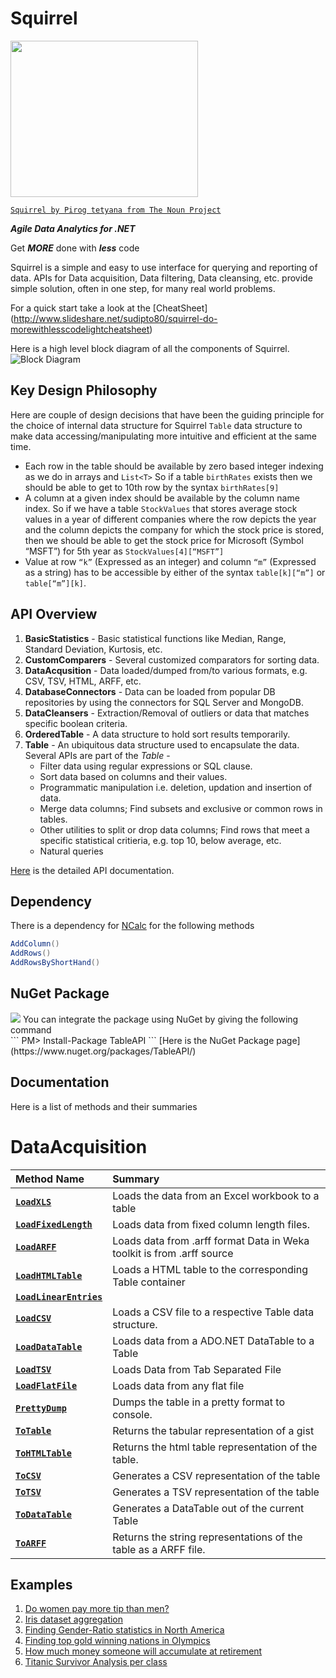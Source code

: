 
Squirrel
======== 

<img src="http://gifyu.com/images/T-Shirt.png" border="0" height="250" width="300">

<!--<a href="Squirrel"><img src="https://raw.github.com/sudipto80/Squirrel/newb/img/icon_26718.png" align="left" t="100" width="100" ></a>-->

[`Squirrel by Pirog tetyana from The Noun Project`](https://raw.github.com/sudipto80/Squirrel/newb/img/license.txt)

***Agile Data Analytics for .NET***

Get ***MORE*** done with ***less*** code

Squirrel is a simple and easy to use interface for querying and reporting of data. APIs for Data acquisition, Data filtering, Data cleansing, etc. provide simple solution, often in one step, for many real world problems. 

For a quick start take a look at the [CheatSheet] (http://www.slideshare.net/sudipto80/squirrel-do-morewithlesscodelightcheatsheet)


Here is a high level block diagram of all the components of Squirrel.
![Block Diagram](http://gifyu.com/images/blocks.png "High Level Block Diagram")

Key Design Philosophy
---------------------
Here are couple of design decisions that have been the guiding principle for the choice of internal data structure for Squirrel ```Table``` data structure to make data accessing/manipulating more intuitive and efficient at the same time.
* Each row in the table should be available by zero based integer indexing as we do in arrays and ```List<T>``` So if a table ```birthRates``` exists then we should be able to get to 10th row by the syntax ```birthRates[9]```
* A column at a given index should be available by the column name index. So if we have a table ```StockValues``` that stores average stock values in a year of different companies where the row depicts the year and the column depicts the company for which the stock price is stored, then we should be able to get the stock price for Microsoft (Symbol “MSFT”) for 5th year as ```StockValues[4][“MSFT”]```
* Value at row ```“k”``` (Expressed as an integer) and column ```“m”``` (Expressed as a string) has to be accessible by either of the syntax ```table[k][“m”]``` or ```table[“m”][k]```.


API Overview
------------

1. **BasicStatistics** - Basic statistical functions like Median, Range, Standard Deviation, Kurtosis, etc.
2. **CustomComparers** - Several customized comparators for sorting data.
3. **DataAcqusition** - Data loaded/dumped from/to various formats, e.g. CSV, TSV, HTML, ARFF, etc.
4. **DatabaseConnectors** - Data can be loaded from popular DB repositories by using the connectors for SQL Server and MongoDB.
5. **DataCleansers** - Extraction/Removal of outliers or data that matches specific boolean criteria.
6. **OrderedTable** - A data structure to hold sort results temporarily.
7. **Table** - An ubiquitous data structure used to encapsulate the data. Several APIs are part of the *Table* -
   * Filter data using regular expressions or SQL clause.
   * Sort data based on columns and their values.
   * Programmatic manipulation i.e. deletion, updation and insertion of data.
   * Merge data columns; Find subsets and exclusive or common rows in tables.
   * Other utilities to split or drop data columns; Find rows that meet a specific statistical critieria, e.g. top 10, below average, etc.
   * Natural queries

[Here](https://raw.github.com/sudipto80/Squirrel/newb/doc/TableAPI.chm) is the detailed API documentation.

Dependency
----------

There is a dependency for [NCalc](https://ncalc.codeplex.com/) for the following methods 
```csharp
AddColumn() 
AddRows()
AddRowsByShortHand()
``` 
NuGet Package
-------------
<img src="http://cdn.ws.citrix.com/wp-content/uploads/2011/09/NugetIcon.png"/>
You can integrate the package using NuGet by giving the following command</br>
```
PM> Install-Package TableAPI 
```
[Here is the NuGet Package page](https://www.nuget.org/packages/TableAPI/)

Documentation
-------------
Here is a list of methods and their summaries

DataAcquisition
============
|Method Name|Summary|
|:-------------|:---------|
|[**```LoadXLS```**](LoadXLS.md)|Loads the data from an Excel workbook to a table|
|[**```LoadFixedLength```**](LoadFixedLength.md)|Loads data from fixed column length files.|
|[**```LoadARFF```**](LoadARFF.md)|Loads data from .arff format Data in Weka toolkit is from .arff source|
|[**```LoadHTMLTable```**](LoadHTMLTable.md)|Loads a HTML table to the corresponding Table container|
|[**```LoadLinearEntries```**](LoadLinearEntries.md)||
|[**```LoadCSV```**](LoadCSV.md)|Loads a CSV file to a respective Table data structure.|
|[**```LoadDataTable```**](LoadDataTable.md)|Loads data from a ADO.NET DataTable to a Table|
|[**```LoadTSV```**](LoadTSV.md)|Loads Data from Tab Separated File|
|[**```LoadFlatFile```**](LoadFlatFile.md)|Loads data from any flat file|
|[**```PrettyDump```**](PrettyDump.md)|Dumps the table in a pretty format to console.|
|[**```ToTable```**](ToTable.md)|Returns the tabular representation of a gist|
|[**```ToHTMLTable```**](ToHTMLTable.md)|Returns the html table representation of the table.|
|[**```ToCSV```**](ToCSV.md)|Generates a CSV representation of the table|
|[**```ToTSV```**](ToTSV.md)|Generates a TSV representation of the table|
|[**```ToDataTable```**](ToDataTable.md)|Generates a DataTable out of the current Table|
|[**```ToARFF```**](ToARFF.md)|Returns the string representations of the table as a ARFF file.|                                                                                                                                                                                                                   

Examples
--------

1. [Do women pay more tip than men?](https://github.com/sudipto80/Squirrel/blob/master/ScreenCastDemos/example-01.md)
2. [Iris dataset aggregation](https://github.com/sudipto80/Squirrel/blob/master/ScreenCastDemos/example-02.md)
3. [Finding Gender-Ratio statistics in North America](https://github.com/sudipto80/Squirrel/blob/master/ScreenCastDemos/example-03.md)
4. [Finding top gold winning nations in Olympics](https://github.com/sudipto80/Squirrel/blob/master/ScreenCastDemos/example-04.md)
5. [How much money someone will accumulate at retirement](https://github.com/sudipto80/Squirrel/blob/master/ScreenCastDemos/example-05.md)
6. [Titanic Survivor Analysis per class](https://github.com/sudipto80/Squirrel/blob/master/ScreenCastDemos/example-06.md)

